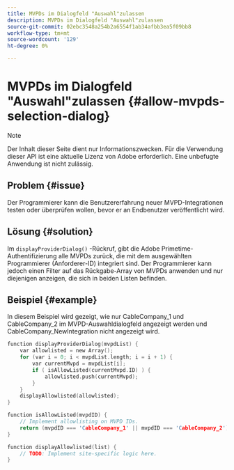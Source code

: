 ```yaml
---
title: MVPDs im Dialogfeld "Auswahl"zulassen
description: MVPDs im Dialogfeld "Auswahl"zulassen
source-git-commit: 02ebc3548a254b2a6554f1ab34afbb3ea5f09bb8
workflow-type: tm+mt
source-wordcount: '129'
ht-degree: 0%

---
```


# MVPDs im Dialogfeld &quot;Auswahl&quot;zulassen {#allow-mvpds-selection-dialog}

>[!NOTE]
>
>Der Inhalt dieser Seite dient nur Informationszwecken. Für die Verwendung dieser API ist eine aktuelle Lizenz von Adobe erforderlich. Eine unbefugte Anwendung ist nicht zulässig.

## Problem {#issue}

Der Programmierer kann die Benutzererfahrung neuer MVPD-Integrationen testen oder überprüfen wollen, bevor er an Endbenutzer veröffentlicht wird.

## Lösung {#solution}

Im `displayProviderDialog()` -Rückruf, gibt die Adobe Primetime-Authentifizierung alle MVPDs zurück, die mit dem ausgewählten Programmierer (Anforderer-ID) integriert sind. Der Programmierer kann jedoch einen Filter auf das Rückgabe-Array von MVPDs anwenden und nur diejenigen anzeigen, die sich in beiden Listen befinden.

## Beispiel {#example}

In diesem Beispiel wird gezeigt, wie nur CableCompany_1 und CableCompany_2 im MVPD-Auswahldialogfeld angezeigt werden und CableCompany_NewIntegration nicht angezeigt wird.

```C
function displayProviderDialog(mvpdList) {
    var allowlisted = new Array();
    for (var i = 0; i < mvpdList.length; i = i + 1) {
        var currentMvpd = mvpdList[i];
        if ( isAllowListed(currentMvpd.ID) ) {
            allowlisted.push(currentMvpd);
        }
    }
    displayAllowlisted(allowlisted);
}

function isAllowListed(mvpdID) {
    // Implement allowlisting on MVPD IDs.
    return (mvpdID === 'CableCompany_1' || mvpdID === 'CableCompany_2');
}

function displayAllowlisted(list) {
    // TODO: Implement site-specific logic here.
}
```

<!--
**Related Information**
* [Prevent MVPDs from appearing in the Selection Dialog](/help/authentication/prevent-mvpd-selectn-dialog.md)
* **Code Samples**
* [Programmer integration guide](/help/authentication/programmer-integration-guide-overview.md)
-->
